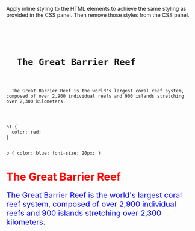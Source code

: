 Apply inline styling to the HTML elements
to achieve the same styling as provided
in the CSS panel. Then remove those
styles from the CSS panel.

<codeblock language="html" type="exercise" testMode="fixedInput">
<code>
<panel language="html">
<h1>
  The Great Barrier Reef
</h1>
<p>
  The Great Barrier Reef is the world's largest coral reef system, composed of over 2,900 individual reefs and 900 islands stretching over 2,300 kilometers.
</p>
</panel>
<panel language="css">
h1 {
  color: red;
}

p {
  color: blue;
  font-size: 20px;
}
</panel>
</code>

<solution>
<panel language="html">
<h1 style="color: red">
  The Great Barrier Reef
</h1>
<p style="color: blue; font-size: 20px">
  The Great Barrier Reef is the world's largest coral reef system, composed of over 2,900 individual reefs and 900 islands stretching over 2,300 kilometers.
</p>
</panel>
<panel language="css">

</panel>
</solution>
</codeblock>
